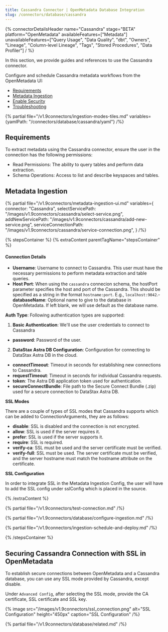```yaml
---
title: Cassandra Connector | OpenMetadata Database Integration
slug: /connectors/database/cassandra
---
```


{% connectorDetailsHeader
name="Cassandra"
stage="BETA"
platform="OpenMetadata"
availableFeatures=["Metadata"]
unavailableFeatures=["Query Usage", "Data Quality", "dbt", "Owners", "Lineage", "Column-level Lineage", "Tags", "Stored Procedures", "Data Profiler"]
/ %}


In this section, we provide guides and references to use the Cassandra connector.

Configure and schedule Cassandra metadata workflows from the OpenMetadata UI:

- [Requirements](#requirements)
- [Metadata Ingestion](#metadata-ingestion)
- [Enable Security](#securing-cassandra-connection-with-ssl-in-openmetadata)
- [Troubleshooting](/connectors/database/cassandra/troubleshooting)

{% partial file="/v1.9connectors/ingestion-modes-tiles.md" variables={yamlPath: "/connectors/database/cassandra/yaml"} /%}

## Requirements

To extract metadata using the Cassandra connector, ensure the user in the connection has the following permissions:
- Read Permissions: The ability to query tables and perform data extraction.
- Schema Operations: Access to list and describe keyspaces and tables.

## Metadata Ingestion

{% partial 
  file="/v1.9connectors/metadata-ingestion-ui.md" 
  variables={
    connector: "Cassandra", 
    selectServicePath: "/images/v1.9connectors/cassandra/select-service.png",
    addNewServicePath: "/images/v1.9connectors/cassandra/add-new-service.png",
    serviceConnectionPath: "/images/v1.9connectors/cassandra/service-connection.png",
} 
/%}

{% stepsContainer %}
{% extraContent parentTagName="stepsContainer" %}

#### Connection Details

- **Username**: Username to connect to Cassandra. This user must have the necessary permissions to perform metadata extraction and table queries.
- **Host Port**: When using the `cassandra` connecion schema, the hostPort parameter specifies the host and port of the Cassandra. This should be specified as a string in the format `hostname:port`. E.g., `localhost:9042`.- **databaseName**: Optional name to give to the database in OpenMetadata. If left blank, we will use default as the database name.

**Auth Type**: Following authentication types are supported:
1. **Basic Authentication**:
We'll use the user credentials to connect to Cassandra
- **password**: Password of the user.

2. **DataStax Astra DB Configuration**: 
Configuration for connecting to DataStax Astra DB in the cloud.
  - **connectTimeout**: Timeout in seconds for establishing new connections to Cassandra.
  - **requestTimeout**: Timeout in seconds for individual Cassandra requests.
  - **token**: The Astra DB application token used for authentication.
  - **secureConnectBundle**: File path to the Secure Connect Bundle (.zip) used for a secure connection to DataStax Astra DB.

**SSL Modes**

There are a couple of types of SSL modes that Cassandra supports which can be added to ConnectionArguments, they are as follows:
- **disable**: SSL is disabled and the connection is not encrypted.
- **allow**: SSL is used if the server requires it.
- **prefer**: SSL is used if the server supports it.
- **require**: SSL is required.
- **verify-ca**: SSL must be used and the server certificate must be verified.
- **verify-full**: SSL must be used. The server certificate must be verified, and the server hostname must match the hostname attribute on the certificate.

**SSL Configuration**

In order to integrate SSL in the Metadata Ingestion Config, the user will have to add the SSL config under sslConfig which is placed in the source.

{% /extraContent %}

{% partial file="/v1.9connectors/test-connection.md" /%}

{% partial file="/v1.9connectors/database/configure-ingestion.md" /%}

{% partial file="/v1.9connectors/ingestion-schedule-and-deploy.md" /%}

{% /stepsContainer %}

## Securing Cassandra Connection with SSL in OpenMetadata

To establish secure connections between OpenMetadata and a Cassandra database, you can use any SSL mode provided by Cassandra, except disable.

Under `Advanced Config`, after selecting the SSL mode, provide the CA certificate, SSL certificate and SSL key.

{% image
  src="/images/v1.9connectors/ssl_connection.png"
  alt="SSL Configuration"
  height="450px"
  caption="SSL Configuration" /%}

{% partial file="/v1.9connectors/database/related.md" /%}
